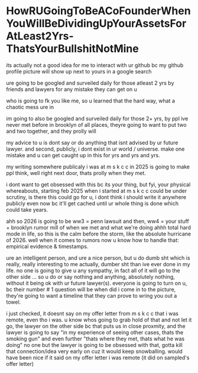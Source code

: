 # HowRUGoingToBeACoFounderWhenYouWillBeDividingUpYourAssetsForAtLeast2Yrs-ThatsYourBullshitNotMine

its actually not a good idea for me to interact with ur github bc my github profile picture will show up next to yours in a google search

ure going to be googled and surveiled daily for those atleast 2 yrs by friends and lawyers for any mistake they can get on u

who is going to fk you like me, so u learned that the hard way, what a chaotic mess ure in

im going to also be googled and surveiled daily for those 2+ yrs, by ppl ive never met before in brooklyn of all places, theyre going to want to put two and two together, and they prolly will

my advice to u is dont say or do anything that isnt advised by ur future lawyer. and second, publicly, i dont exist in ur world / universe. make one mistake and u can get caught up in this for yrs and yrs and yrs.

my writing somewhere publicaly i was at m s k c c in 2025 is going to make ppl think, well right next door, thats prolly when they met.

i dont want to get obsessed with this bc its your thing, but fyi, your physical whereabouts, starting feb 2025 when i started at m s k c c could be under scrutiny, is there this could go for u, i dont think i should write it anywhere publicly even now bc it'll get cached until ur whole thing is done which could take years.

ahh so 2026 is going to be ww3 = penn lawsuit and then, ww4 = your stuff + brooklyn rumor mill of when we met and what we're doing ahhh total hard mode in life, so this is the calm before the storm, like the absolute hurricane of 2026. well when it comes to rumors now u know how to handle that: empirical evidence & timestamps.

ure an intelligent person, and ure a nice person, but u do dumb sht which is really, really interesting to me actually, dumber sht than ive ever done in my life. no one is going to give u any sympathy, in fact all of it will go to the other side ... so u do or say nothing and anything, absolutely nothing, without it being ok with ur future lawyer(s). everyone is going to turn on u, bc their number # 1 question will be when did i come in to the picture, they're going to want a timeline that they can prove to wring you out a towel.

i just checked, it doesnt say on my offer letter from m s k c c that i was remote, even tho i was. u know whos going to grab hold of that and not let it go, the lawyer on the other side bc that puts us in close proxmity, and the lawyer is going to say "in my experience of seeing other cases, thats the smoking gun" and even further "thats where they met, thats what he was doing" no one but the lawyer is going to be obsessed with that, gotta kill that connection/idea very early on cuz it would keep snowballing. would have been nice if it said on my offer letter i was remote (it did on sampled's offer letter)
